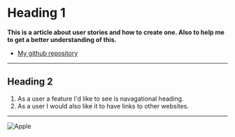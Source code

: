 #  Heading 1

**This is a article about user stories and how to create one. Also to help me to get a better understanding of this.**

- [My github repository](https://github.com/miznanae)

----------------------------------------------------------------
## Heading 2

1. As a user a feature I'd like to see is navagational heading.
2. As a user I would also like it to have links to other websites.

--------------------------------

![Apple](HTML-GIT/image/apple.png)